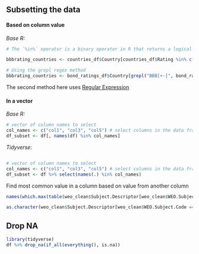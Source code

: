 ---
---

## Subsetting the data

#### Based on column value

*Base R:* 

````R
# The `%in%` operator is a binary operator in R that returns a logical vector indicating whether each element of the first vector is found in the second vector or not. In this case, it is used to check whether each value of the `Rating` column of `countries_df` is present in the vector `c("BBB+", "BBB-")`.

bbbrating_countries <- countries_df$Country[countries_df$Rating %in% c("BBB+", "BBB-")] 

# Using the grepl regex method
bbbrating_countries <- bond_ratings_df$Country[grepl("BBB[+-]", bond_ratings_df$Rating)]
````

The second method here uses [Regular Expression](Regular%20Expression.md)

#### In a vector

*Base R:*

````R
# vector of column names to select 
col_names <- c("col1", "col3", "col5") # select columns in the data frame that match the names in the vector 
df_subset <- df[, names(df) %in% col_names]
````

*Tidyverse*:

````R

# vector of column names to select 
col_names <- c("col1", "col3", "col5") # select columns in the data frame that match the names in the vector 
df_subset <- df %>% select(names(.) %in% col_names)
````

Find most common value in a column based on value from another column

````R
names(which.max(table(weo_clean$Subject.Descriptor[weo_clean$WEO.Subject.Code == "GGXCNL_NGDP"])))
````

````R
as.character(weo_clean$Subject.Descriptor[weo_clean$WEO.Subject.Code == "GGXCNL_NGDP"][1])
````

## Drop NA

````R
library(tidyverse)
df %>% drop_na(if_all(everything(), is.na))

````
